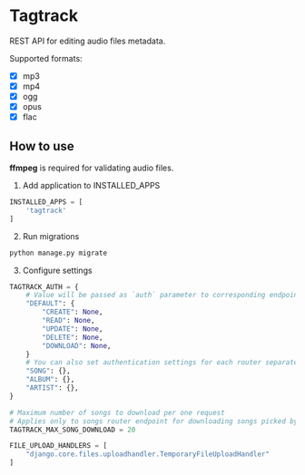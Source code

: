 # Tagtrack

REST API for editing audio files metadata.

Supported formats:
- [X] mp3
- [X] mp4
- [x] ogg
- [x] opus
- [x] flac

## How to use

**ffmpeg** is required for validating audio files.

1. Add application to INSTALLED_APPS
```python
INSTALLED_APPS = [
    'tagtrack'
]
```
2. Run migrations
```bash
python manage.py migrate
```
3. Configure settings
```python
TAGTRACK_AUTH = {
    # Value will be passed as `auth` parameter to corresponding endpoints
    "DEFAULT": {
        "CREATE": None,        
        "READ": None,        
        "UPDATE": None,        
        "DELETE": None,        
        "DOWNLOAD": None,        
    }
    # You can also set authentication settings for each router separately
    "SONG": {},
    "ALBUM": {},
    "ARTIST": {},
}

# Maximum number of songs to download per one request
# Applies only to songs router endpoint for downloading songs picked by user.
TAGTRACK_MAX_SONG_DOWNLOAD = 20

FILE_UPLOAD_HANDLERS = [
    "django.core.files.uploadhandler.TemporaryFileUploadHandler"
]
```
